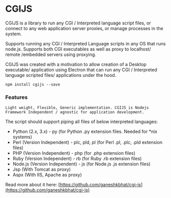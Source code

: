 # CGIJS

CGIJS is a library to run any CGI / Interpreted language script files, or connect to any web application server proxies, or manage processes in the system.

Supports running any CGI / Interpreted Language scripts in any OS that runs node.js. Supports both CGI executables as well as proxy to localhost/ remote /embedded servers using proxying.

CGIJS was created with a motivation to allow creation of a Desktop executable/ application using Electron that can run any CGI / Interpreted language scripted files/ applications under the hood.

`npm install cgijs --save`

### Features

`Light weight, Flexible, Generic implementation. CGIJS is Nodejs Framework Independent / agnostic for application development.`

The script should support piping all files of below interpreted languages:

* Python (2.x, 3.x) - py (for Python .py extension files. Needed for *nix systems)
* Perl (Version Independent) - plc, pld, pl (for Perl .pl, .plc, .pld extension files)
* PHP (Version Independent) - php (for .php extension files)
* Ruby (Version Independent) - rb (for Ruby .rb extension files)
* Node.js (Version Independent) - js (for Node.js .js extension files)
* Jsp (With Tomcat as proxy)
* Aspx (With IIS, Apache as proxy)

Read more about it here: [https://github.com/ganeshkbhat/cgi-js](https://github.com/ganeshkbhat/cgi-js)

